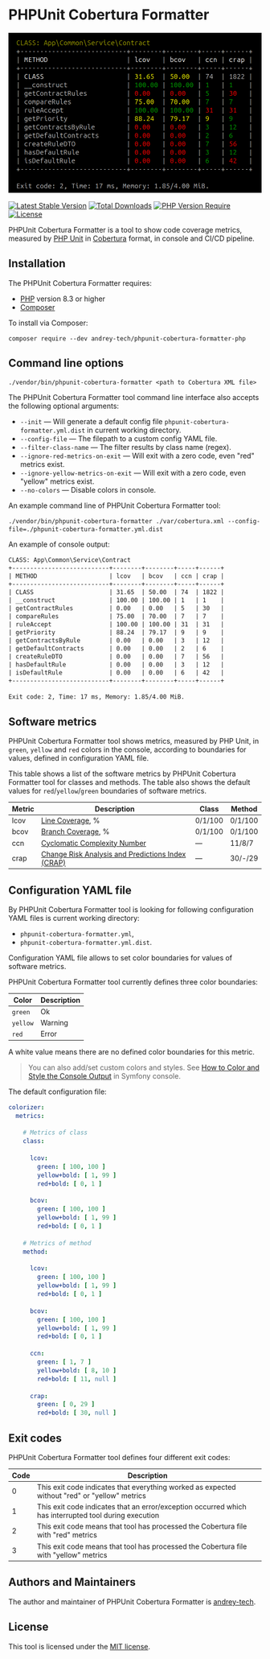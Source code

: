 # PHPUnit Cobertura Formatter

![PHPUnit Cobertura Formatter logo](./assets/phpunit-cobertura-formatter-logo.png)

[![Latest Stable Version](https://poser.pugx.org/andrey-tech/phpunit-cobertura-formatter-php/v)](https://packagist.org/packages/andrey-tech/phpunit-cobertura-formatter-php)
[![Total Downloads](https://poser.pugx.org/andrey-tech/phpunit-cobertura-formatter-php/downloads)](//packagist.org/packages/andrey-tech/phpunit-cobertura-formatter-php)
[![PHP Version Require](https://poser.pugx.org/andrey-tech/phpunit-cobertura-formatter-php/require/php)](https://packagist.org/packages/andrey-tech/phpunit-cobertura-formatter-php)
[![License](https://poser.pugx.org/andrey-tech/phpunit-cobertura-formatter-php/license)](https://packagist.org/packages/andrey-tech/phpunit-cobertura-formatter-php)

PHPUnit Cobertura Formatter is a tool to show code coverage metrics, measured by
[PHP Unit](https://docs.phpunit.de/en/12.2/code-coverage.html#software-metrics-for-code-coverage) in
[Cobertura](https://github.com/cobertura/cobertura) format,
in console and CI/CD pipeline.


## Installation

The PHPUnit Cobertura Formatter requires:

- [PHP](https://www.php.net) version 8.3 or higher
- [Composer](https://getcomposer.org)

To install via Composer:

```shell
composer require --dev andrey-tech/phpunit-cobertura-formatter-php
```


## Command line options

```shell
./vendor/bin/phpunit-cobertura-formatter <path to Cobertura XML file>
```

The PHPUnit Cobertura Formatter tool command line interface also accepts the following optional arguments:

- `--init` — Will generate a default config file `phpunit-cobertura-formatter.yml.dist` in current working directory.
- `--config-file` — The filepath to a custom config YAML file.
- `--filter-class-name` — The filter results by class name (regex).   
- `--ignore-red-metrics-on-exit` —  Will exit with a zero code, even "red" metrics exist.
- `--ignore-yellow-metrics-on-exit` —  Will exit with a zero code, even "yellow" metrics exist.
- `--no-colors` — Disable colors in console.

An example command line of PHPUnit Cobertura Formatter tool:

```shell
./vendor/bin/phpunit-cobertura-formatter ./var/cobertura.xml --config-file=./phpunit-cobertura-formatter.yml.dist
```

An example of console output:

```text
CLASS: App\Common\Service\Contract
+---------------------------+--------+--------+-----+------+
| METHOD                    | lcov   | bcov   | ccn | crap |
+---------------------------+--------+--------+-----+------+
| CLASS                     | 31.65  | 50.00  | 74  | 1822 |
| __construct               | 100.00 | 100.00 | 1   | 1    |
| getContractRules          | 0.00   | 0.00   | 5   | 30   |
| compareRules              | 75.00  | 70.00  | 7   | 7    |
| ruleAccept                | 100.00 | 100.00 | 31  | 31   |
| getPriority               | 88.24  | 79.17  | 9   | 9    |
| getContractsByRule        | 0.00   | 0.00   | 3   | 12   |
| getDefaultContracts       | 0.00   | 0.00   | 2   | 6    |
| createRuleDTO             | 0.00   | 0.00   | 7   | 56   |
| hasDefaultRule            | 0.00   | 0.00   | 3   | 12   |
| isDefaultRule             | 0.00   | 0.00   | 6   | 42   |
+---------------------------+--------+--------+-----+------+

Exit code: 2, Time: 17 ms, Memory: 1.85/4.00 MiB.
```

## Software metrics

PHPUnit Cobertura Formatter tool shows metrics, measured by PHP Unit, 
in `green`, `yellow` and `red` colors in the console,
according to boundaries for values, defined in configuration YAML file.

This table shows a list of the software metrics by PHPUnit Cobertura Formatter tool
for classes and methods.
The table also shows the default values for `red`/`yellow`/`green` boundaries of software metrics.


| Metric | Description                                                                                                    | Class   | Method  |
|--------|----------------------------------------------------------------------------------------------------------------|---------|---------|
| lcov   | [Line Coverage](https://docs.phpunit.de/en/12.2/code-coverage.html#software-metrics-for-code-coverage), %      | 0/1/100 | 0/1/100 |
| bcov   | [Branch Coverage](https://docs.phpunit.de/en/12.2/code-coverage.html#software-metrics-for-code-coverage), %    | 0/1/100 | 0/1/100 |
| ccn    | [Cyclomatic Complexity Number](https://phpmd.org/rules/codesize.html#cyclomaticcomplexity)                     | —       | 11/8/7  |
| crap   | [Change Risk Analysis and Predictions Index (CRAP)](https://www.artima.com/weblogs/viewpost.jsp?thread=210575) | —       | 30/-/29 |


## Configuration YAML file

By PHPUnit Cobertura Formatter tool is looking for following configuration YAML files is current working directory:
- `phpunit-cobertura-formatter.yml`,
- `phpunit-cobertura-formatter.yml.dist`.

Configuration YAML file allows to set color boundaries for values of software metrics.

PHPUnit Cobertura Formatter tool currently defines three color boundaries:

| Color    | Description |
|----------|-------------|
| `green`  | Ok          |
| `yellow` | Warning     |
| `red`    | Error       |

A white value means there are no defined color boundaries for this metric.

> You can also add/set custom colors and styles.
> See [How to Color and Style the Console Output](https://symfony.com/doc/current/console/coloring.html) in Symfony console.

The default configuration file:  
```yaml
colorizer:
  metrics:

    # Metrics of class
    class:

      lcov:
        green: [ 100, 100 ]
        yellow+bold: [ 1, 99 ]
        red+bold: [ 0, 1 ]

      bcov:
        green: [ 100, 100 ]
        yellow+bold: [ 1, 99 ]
        red+bold: [ 0, 1 ]

    # Metrics of method
    method:

      lcov:
        green: [ 100, 100 ]
        yellow+bold: [ 1, 99 ]
        red+bold: [ 0, 1 ]

      bcov:
        green: [ 100, 100 ]
        yellow+bold: [ 1, 99 ]
        red+bold: [ 0, 1 ]

      ccn:
        green: [ 1, 7 ]
        yellow+bold: [ 8, 10 ]
        red+bold: [ 11, null ]

      crap:
        green: [ 0, 29 ]
        red+bold: [ 30, null ]
```

## Exit codes

PHPUnit Cobertura Formatter tool defines four different exit codes:

| Code | Description                                                                                           |
|------|-------------------------------------------------------------------------------------------------------|
| 0    | This exit code indicates that everything worked as expected without "red" or "yellow" metrics         |
| 1    | This exit code indicates that an error/exception occurred which has interrupted tool during execution |
| 2    | This exit code means that tool has processed the Cobertura file with "red" metrics                    |
| 3    | This exit code means that tool has processed the Cobertura file with "yellow" metrics                 |


## Authors and Maintainers

The author and maintainer of PHPUnit Cobertura Formatter is [andrey-tech](https://github.com/andrey-tech).

## License

This tool is licensed under the [MIT license](./LICENSE).
